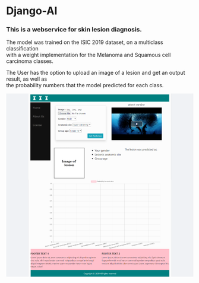 # Django-AI

### This is a webservice for skin lesion diagnosis.
The model was trained on the ISIC 2019 dataset, on a multiclass classification <br/>  with
a weight implementation for the Melanoma and Squamous cell carcinoma classes.

The User has the option to upload an image of a lesion and get an output result, as well as <br/>
the probability numbers that the model predicted for each class.

![image](django_ai2.png)
#
